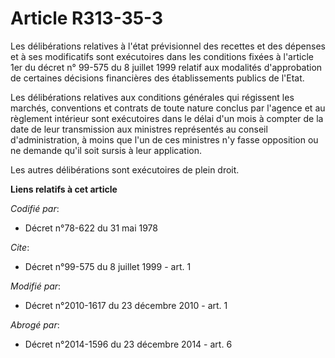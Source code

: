 # Article R313-35-3

Les délibérations relatives à l'état prévisionnel des recettes et des dépenses et à ses modificatifs sont exécutoires dans
les conditions fixées à l'article 1er du décret n° 99-575 du 8 juillet 1999 relatif aux modalités d'approbation de certaines
décisions financières des établissements publics de l'Etat.

Les délibérations relatives aux conditions générales qui régissent les marchés, conventions et contrats de toute nature
conclus par l'agence et au règlement intérieur sont exécutoires dans le délai d'un mois à compter de la date de leur
transmission aux ministres représentés au conseil d'administration, à moins que l'un de ces ministres n'y fasse opposition ou
ne demande qu'il soit sursis à leur application.

Les autres délibérations sont exécutoires de plein droit.

**Liens relatifs à cet article**

_Codifié par_:

  - Décret n°78-622 du 31 mai 1978

_Cite_:

  - Décret n°99-575 du 8 juillet 1999 - art. 1

_Modifié par_:

  - Décret n°2010-1617 du 23 décembre 2010 - art. 1

_Abrogé par_:

  - Décret n°2014-1596 du 23 décembre 2014 - art. 6
